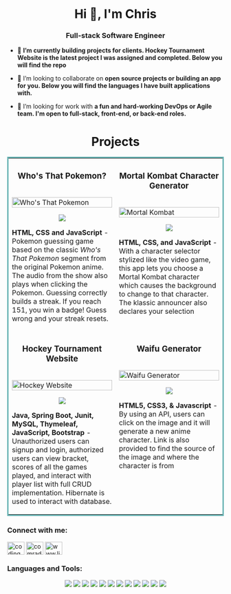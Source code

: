 <h1 align="center">Hi 👋, I'm Chris</h1>
<h3 align="center">Full-stack Software Engineer</h3>

- 🔭 **I’m currently building projects for clients. Hockey Tournament Website is the latest project I was assigned and completed. Below you will find the repo**

- 👯 I’m looking to collaborate on **open source projects or building an app for you. Below you will find the languages I have built applications with.**

- 🤝 I’m looking for work with **a fun and hard-working DevOps or Agile team. I'm open to full-stack, front-end, or back-end roles.**

<h1 align="center">Projects</h1>
<table bordercolor="#66b2b2">
  
  <tr>
    <td width="50%" valign="top">
      <h3 align="center">Who's That Pokemon?</h3>
        <br />
            <img src="https://user-images.githubusercontent.com/79964754/168486479-9932b068-8e7b-41c1-80dd-9941c4891f65.gif" width="100%" alt="Who's That Pokemon"/>
        <br />
        <p align="center">
          
  <a href="https://github.com/CodingComrade/Pokemon" target="_blank">
    <img src="https://img.shields.io/static/v1?label=|&message=REPO&color=23555f&style=plastic&logo=github&logo-color=white"/>
  </a>  
      </p>
        <p><strong>HTML, CSS and JavaScript</strong> - Pokemon guessing game based on the classic <i>Who's That Pokemon</i> segment from the original Pokemon anime. The audio from the show also plays when clicking the Pokemon. Guessing correctly builds a streak. If you reach 151, you win a badge! Guess wrong and your streak resets.</p>
    </td>
    <td width="50%" valign="top">
      <h3 align="center">Mortal Kombat Character Generator</h3>
        <br />
            <img src="https://user-images.githubusercontent.com/79964754/168486473-393fe879-ecee-41c9-9aaa-fac6210cb3c9.gif" width="100%"  alt="Mortal Kombat"/>
        <br />
        <p align="center">
          
  <a href="https://github.com/CodingComrade/mortalKombat" target="_blank">
    <img src="https://img.shields.io/static/v1?label=|&message=REPO&color=23555f&style=plastic&logo=github&logo-color=white"/>
  </a>
      </p>
        <p><strong>HTML, CSS, and JavaScript</strong> - With a character selector stylized like the video game, this app lets you choose a Mortal Kombat character which causes the background to change to that character. The klassic announcer also declares your selection</p>
    </td>
  </tr>
  
  <tr>
    <td width="50%" valign="top">
      <h3 align="center">Hockey Tournament Website</h3>
      <br />
          <img src="https://user-images.githubusercontent.com/79964754/224378801-704e5edd-5b5c-4555-9a0a-90604b321518.gif" width="100%" alt="Hockey Website"/>
      <br />
      <p align="center">
        
  <a href="https://github.com/CodingComrade/capstone" target="_blank">
    <img src="https://img.shields.io/static/v1?label=|&message=REPO&color=23555f&style=plastic&logo=github&logo-color=white"/>
  </a>
      </p>
        <p><strong>Java, Spring Boot, Junit, MySQL, Thymeleaf, JavaScript, Bootstrap</strong> - Unauthorized users can signup and login, authorized users can view bracket, scores of all the games played, and interact with player list with full CRUD implementation. Hibernate is used to interact with database.</p>
    </td>
    <td width="50%" valign="top">
      <h3 align="center">Waifu Generator</h3>
        <br />
          <img src="https://user-images.githubusercontent.com/79964754/168486472-063f7489-2859-401d-8f9b-ff39b6019140.gif" width="100%" alt="Waifu Generator"/>
        <br />
        <p align="center">
          
  <a href="https://github.com/CodingComrade/waifuGenerator" target="_blank">
    <img src="https://img.shields.io/static/v1?label=|&message=REPO&color=23555f&style=plastic&logo=github&logo-color=white"/>
  </a>
      </p>
        <p><strong>HTML5, CSS3, & Javascript</strong> - By using an API, users can click on the image and it will generate a new anime character. Link is also provided to find the source of the image and where the character is from</p>
    </td>
  </tr>
</table>







<h3 align="left">Connect with me:</h3>
<p align="left">
<a href="https://codepen.io/codingcomrade" target="blank"><img align="center" src="https://raw.githubusercontent.com/rahuldkjain/github-profile-readme-generator/master/src/images/icons/Social/codepen.svg" alt="codingcomrade" height="30" width="40" /></a>
<a href="https://twitter.com/comradeguero" target="blank"><img align="center" src="https://raw.githubusercontent.com/rahuldkjain/github-profile-readme-generator/master/src/images/icons/Social/twitter.svg" alt="comradeguero" height="30" width="40" /></a>
<a href="https://linkedin.com/in/www.linkedin.com/in/csmallcode" target="blank"><img align="center" src="https://raw.githubusercontent.com/rahuldkjain/github-profile-readme-generator/master/src/images/icons/Social/linked-in-alt.svg" alt="www.linkedin.com/in/csmallcode" height="30" width="40" /></a>
</p>

<h3 align="left">Languages and Tools:</h3>

<p align="center">
    <img src="https://img.shields.io/static/v1?label=|&message=HTML5&color=23555f&style=plastic&logo=html5"/>
    <img src="https://img.shields.io/static/v1?label=|&message=CSS3&color=285f65&style=plastic&logo=css3"/>
    <img src="https://img.shields.io/static/v1?label=|&message=JAVASCRIPT&color=3c7f5d&style=plastic&logo=javascript"/>
    <img src="https://img.shields.io/static/v1?label=|&message=REACT.JS&color=4a935c&style=plastic&logo=react"/>
    <img src="https://img.shields.io/static/v1?label=|&message=MONGO-DB&color=cdd148&style=plastic&logo=mongodb"/>
    <img src="https://img.shields.io/static/v1?label=|&message=EXPRESS&color=bbb111&style=plastic&logo=express"/>
    <img src="https://img.shields.io/static/v1?label=|&message=GIT&color=cbb148&style=plastic&logo=git"/>
    <img src="https://img.shields.io/static/v1?label=|&message=NODE.JS&color=cbb148&style=plastic&logo=node.js"/>
    <img src="https://img.shields.io/static/v1?label=|&message=JAVA&color=cbb148&style=plastic&logo=JAVA"/>
    <img src="https://img.shields.io/static/v1?label=|&message=MySQL&color=cbb148&style=plastic&logo=MySQL"/>
  <img src="https://img.shields.io/static/v1?label=|&message=Thymeleaf&color=cbb148&style=plastic&logo=Thymeleaf"/>
  <img src="https://img.shields.io/static/v1?label=|&message=SpringBoot&color=cbb148&style=plastic&logo=SpringBoot"/>
</p>
